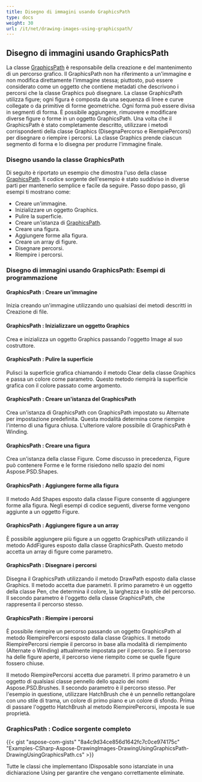 ```yaml
---
title: Disegno di immagini usando GraphicsPath
type: docs
weight: 30
url: /it/net/drawing-images-using-graphicspath/
---
```


## **Disegno di immagini usando GraphicsPath**
La classe [GraphicsPath](https://reference.aspose.com/psd/net/aspose.psd/graphicspath) è responsabile della creazione e del mantenimento di un percorso grafico. Il GraphicsPath non ha riferimento a un'immagine e non modifica direttamente l'immagine stessa; piuttosto, può essere considerato come un oggetto che contiene metadati che descrivono i percorsi che la classe Graphics può disegnare. La classe GraphicsPath utilizza figure; ogni figura è composta da una sequenza di linee e curve collegate o da primitive di forme geometriche. Ogni forma può essere divisa in segmenti di forma. È possibile aggiungere, rimuovere e modificare diverse figure o forme in un oggetto GraphicsPath. Una volta che il GraphicsPath è stato completamente descritto, utilizzare i metodi corrispondenti della classe Graphics (DisegnaPercorso e RiempiePercorsi) per disegnare o riempire i percorsi. La classe Graphics prende ciascun segmento di forma e lo disegna per produrre l'immagine finale.
### **Disegno usando la classe GraphicsPath**
Di seguito è riportato un esempio che dimostra l'uso della classe [GraphicsPath](https://reference.aspose.com/psd/net/aspose.psd/graphicspath). Il codice sorgente dell'esempio è stato suddiviso in diverse parti per mantenerlo semplice e facile da seguire. Passo dopo passo, gli esempi ti mostrano come:

- Creare un'immagine.
- Inizializzare un oggetto Graphics.
- Pulire la superficie.
- Creare un'istanza di [GraphicsPath](https://reference.aspose.com/psd/net/aspose.psd/graphicspath).
- Creare una figura.
- Aggiungere forme alla figura.
- Creare un array di figure.
- Disegnare percorsi.
- Riempire i percorsi.

### **Disegno di immagini usando GraphicsPath: Esempi di programmazione**
#### **GraphicsPath : Creare un'immagine**
Inizia creando un'immagine utilizzando uno qualsiasi dei metodi descritti in Creazione di file.
#### **GraphicsPath : Inizializzare un oggetto Graphics**
Crea e inizializza un oggetto Graphics passando l'oggetto Image al suo costruttore.
#### **GraphicsPath : Pulire la superficie**
Pulisci la superficie grafica chiamando il metodo Clear della classe Graphics e passa un colore come parametro. Questo metodo riempirà la superficie grafica con il colore passato come argomento.
#### **GraphicsPath : Creare un'istanza del GraphicsPath**
Crea un'istanza di GraphicsPath con GraphicsPath impostato su Alternate per impostazione predefinita. Questa modalità determina come riempire l'interno di una figura chiusa. L'ulteriore valore possibile di GraphicsPath è Winding.
#### **GraphicsPath : Creare una figura**
Crea un'istanza della classe Figure. Come discusso in precedenza, Figure può contenere Forme e le forme risiedono nello spazio dei nomi Aspose.PSD.Shapes.
#### **GraphicsPath : Aggiungere forme alla figura**
Il metodo Add Shapes esposto dalla classe Figure consente di aggiungere forme alla figura. Negli esempi di codice seguenti, diverse forme vengono aggiunte a un oggetto Figure.
#### **GraphicsPath : Aggiungere figure a un array**
È possibile aggiungere più figure a un oggetto GraphicsPath utilizzando il metodo AddFigures esposto dalla classe GraphicsPath. Questo metodo accetta un array di figure come parametro.
#### **GraphicsPath : Disegnare i percorsi**
Disegna il GraphicsPath utilizzando il metodo DrawPath esposto dalla classe Graphics. Il metodo accetta due parametri. Il primo parametro è un oggetto della classe Pen, che determina il colore, la larghezza e lo stile del percorso. Il secondo parametro è l'oggetto della classe GraphicsPath, che rappresenta il percorso stesso.
#### **GraphicsPath : Riempire i percorsi**


È possibile riempire un percorso passando un oggetto GraphicsPath al metodo RiempirePercorsi esposto dalla classe Graphics. Il metodo RiempirePercorsi riempie il percorso in base alla modalità di riempimento (Alternate o Winding) attualmente impostata per il percorso. Se il percorso ha delle figure aperte, il percorso viene riempito come se quelle figure fossero chiuse.

Il metodo RiempirePercorsi accetta due parametri. Il primo parametro è un oggetto di qualsiasi classe pennello dello spazio dei nomi Aspose.PSD.Brushes. Il secondo parametro è il percorso stesso. Per l'esempio in questione, utilizzare HatchBrush che è un pennello rettangolare con uno stile di trama, un colore di primo piano e un colore di sfondo. Prima di passare l'oggetto HatchBrush al metodo RiempirePercorsi, imposta le sue proprietà.
### **GraphicsPath : Codice sorgente completo**
{{< gist "aspose-com-gists" "8a4c9d34ce856d1642fc7c0ce974175c" "Examples-CSharp-Aspose-DrawingImages-DrawingUsingGraphicsPath-DrawingUsingGraphicsPath.cs" >}}



Tutte le classi che implementano IDisposable sono istanziate in una dichiarazione Using per garantire che vengano correttamente eliminate.
